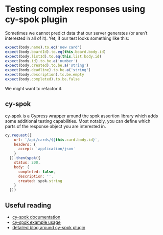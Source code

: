 # Testing complex responses using cy-spok plugin

Sometimes we cannot predict data that our server generates (or aren’t interested in all of it).
Yet, if our test looks something like this:

```js
expect(body.name).to.eq('new card')
expect(body.boardId).to.eq(this.board.body.id)
expect(body.listId).to.eq(this.list.body.id)
expect(body.id).to.be.a('number')
expect(body.created).to.be.a('string')
expect(body.deadline).to.be.a('string')
expect(body.description).to.be.empty
expect(body.completed).to.be.false
```

We might want to refactor it.

## cy-spok
[cy-spok](https://github.com/bahmutov/cy-spok) is a Cypress wrapper around the spok assertion library which adds some additional testing capabilities. Most notably, you can define which parts of the response object you are interested in.

```js
cy.request({
    url: `/api/cards/${this.card.body.id}`,
    headers: {
      accept: 'application/json'
    }
  }).then(spok({
    status: 200,
    body: {
      completed: false,
      description: '',
      created: spok.string
    }
  }))
```

## Useful reading
- [cy-spok documentation](https://github.com/bahmutov/cy-spok)
- [cy-spok example usage](https://github.com/bahmutov/cy-spok-example)
- [detailed blog around cy-spok plugin](https://www.cypress.io/blog/2019/12/23/asserting-network-calls-from-cypress-tests/)